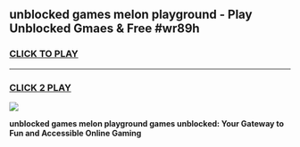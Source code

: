 
## unblocked games melon playground - Play Unblocked Gmaes & Free #wr89h
<h3>
<a href="https://premium.freeplayer.one?title=unblocked_games_melon_playground&ref=03M">CLICK TO PLAY</a></h3>
<hr>

<h3>
<a href="https://premium.freeplayer.one?title=unblocked_games_melon_playground&ref=03M">CLICK 2 PLAY</a>
  
</h3>

<a href="https://premium.freeplayer.one?title=unblocked_games_melon_playground&ref=03M"><img src="https://clearcache.store/games.png"></a>


**unblocked games melon playground games unblocked: Your Gateway to Fun and Accessible Online Gaming**
